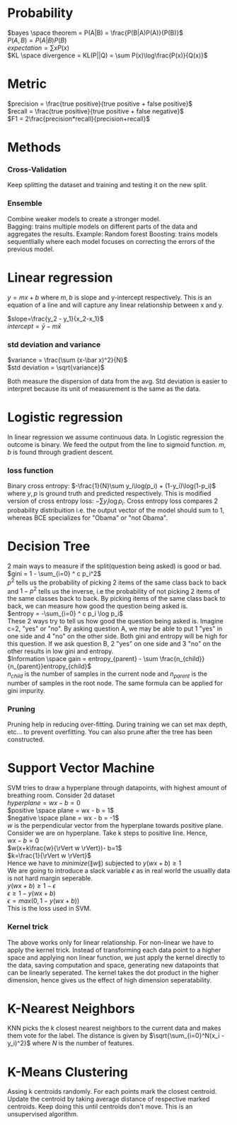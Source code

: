 # Probability
$bayes \space theorem = P(A|B) = \frac{P(B|A)P(A)}{P(B)}$<br>
$P(A,B) = P(A|B)P(B)$<br>
$expectation = \sum xP(x)$<br>
$KL \space divergence = KL(P||Q) = \sum P(x)\log\frac{P(x)}{Q(x)}$

# Metric
$precision = \frac{true positive}{true positive + false positive}$<br>
$recall = \frac{true positive}{true positive + false negative}$<br>
$F1 = 2\frac{precision*recall}{precision+recall}$

# Methods
### Cross-Validation
Keep splitting the dataset and training and testing it on the new split.
### Ensemble
Combine weaker models to create a stronger model.<br>
Bagging: trains multiple models on different parts of the data and aggregates the results. Example: Random forest
Boosting: trains models sequentlially where each model focuses on correcting the errors of the previous model.

# Linear regression
$y = mx + b$ where $m, b$ is slope and y-intercept respectively. This is an equation of a line and will capture any linear relationship between x and y.

$slope=\frac{y_2 - y_1}{x_2-x_1}$<br>
$intercept=\bar y - m\bar x$

### std deviation and variance
$variance = \frac{\sum (x-\bar x)^2}{N}$<br>
$std deviation = \sqrt{variance}$

Both measure the dispersion of data from the avg. Std deviation is easier to interpret because its unit of measurement is the same as the data.

# Logistic regression
In linear regression we assume continuous data. In Logistic regression the outcome is binary. We feed the output from the line to sigmoid function. $m,b$ is found through gradient descent.

### loss function
Binary cross entropy: $-\frac{1}{N}\sum y_i\log(p_i) + (1-y_i)\log(1-p_i)$<br>
where $y,p$ is ground truth and predicted respectively. This is modified version of cross entropy loss: $-\sum y_i \log p_i$. Cross entropy loss compares 2 probability distribuition i.e. the output vector of the model should sum to 1, whereas BCE specializes for "Obama" or "not Obama".

# Decision Tree
2 main ways to measure if the split(question being asked) is good or bad.<br>
$gini = 1 - \sum_{i=0} ^ c p_i^2$<br>
$p^2$ tells us the probability of picking 2 items of the same class back to back and $1-p^2$ tells us the inverse, i.e the probability of not picking 2 items of the same classes back to back. By picking items of the same class back to back, we can measure how good the question being asked is.<br>
$entropy = -\sum_{i=0} ^ c p_i \log p_i$<br>
These 2 ways try to tell us how good the question being asked is. Imagine c=2, "yes" or "no". By asking question A, we may be able to put 1 "yes" in one side and 4 "no" on the other side. Both gini and entropy will be high for this question. If we ask question B, 2 "yes" on one side and 3 "no" on the other results in low gini and entropy.<br>
$Information \space gain = entropy_{parent} - \sum \frac{n_{child}}{n_{parent}}entropy_{child}$<br>
$n_{child}$ is the number of samples in the current node and $n_{parent}$ is the number of samples in the root node. The same formula can be applied for gini impurity.

### Pruning
Pruning help in reducing over-fitting. During training we can set max depth, etc... to prevent overfitting. You can also prune after the tree has been constructed.

# Support Vector Machine
SVM tries to draw a hyperplane through datapoints, with highest amount of breathing room.
Consider 2d dataset<br>
$hyperplane= wx -b =0$<br>
$positive \space plane = wx - b = 1$<br>
$negative \space plane = wx - b = -1$<br>
$w$ is the perpendicular vector from the hyperplane towards positive plane.
Consider we are on hyperplane. Take k steps to positive line. Hence, <br>
$wx - b=0$<br>
$w(x+k\frac{w}{\rVert w \rVert})- b=1$<br>
$k=\frac{1}{\rVert w \rVert}$<br>
Hence we have to $minimize(\rVert w \rVert)$ subjected to $y(wx+b) \geq 1$<br>
We are going to introduce a slack variable $\epsilon$ as in real world the usuallly data is not hard margin seperable.<br>
$y(wx+b) \geq 1 - \epsilon$<br>
$\epsilon \geq 1 - y(wx+b)$<br>
$\epsilon = max(0,1 - y(wx+b))$<br>
This is the loss used in SVM.
### Kernel trick
The above works only for linear relationship. For non-linear we have to apply the kernel trick.
Instead of transforming each data point to a higher space and applying non linear function, we just apply the kernel directly to the data, saving computation and space, generating new datapoints that can be linearly seperated.
The kernel takes the dot product in the higher dimension, hence gives us the effect of high dimension seperatability.

# K-Nearest Neighbors
KNN picks the k closest nearest neighbors to the current data and makes them vote for the label. The distance is given by $\sqrt{\sum_{i=0}^N(x_i - y_i)^2}$ where $N$ is the number of features.

# K-Means Clustering
Assing k centroids randomly. For each points mark the closest centroid. Update the centroid by taking average distance of respective marked centroids. Keep doing this until centroids don't move. This is an unsupervised algorithm.